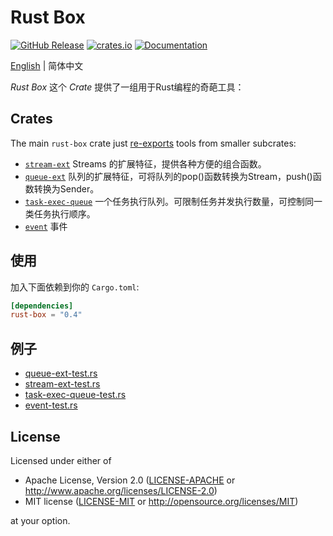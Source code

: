 # Rust Box

<a href="https://github.com/try-box/rust-box/releases"><img alt="GitHub Release" src="https://img.shields.io/github/release/try-box/rust-box?color=brightgreen" /></a>
<a href="https://crates.io/crates/rust-box"><img alt="crates.io" src="https://img.shields.io/crates/v/rust-box" /></a>
<a href="https://docs.rs/rust-box"><img alt="Documentation" src="https://docs.rs/rust-box/badge.svg" /></a>

[English](./README.md)  | 简体中文

*Rust Box* 这个 *Crate* 提供了一组用于Rust编程的奇葩工具：

## Crates

The main `rust-box` crate just [re-exports](src/lib.rs) tools from smaller subcrates:

* [`stream-ext`](https://github.com/try-box/rust-box/tree/main/stream-ext)
  Streams 的扩展特征，提供各种方便的组合函数。
* [`queue-ext`](https://github.com/try-box/rust-box/tree/main/queue-ext)
  队列的扩展特征，可将队列的pop()函数转换为Stream，push()函数转换为Sender。
* [`task-exec-queue`](https://github.com/try-box/rust-box/tree/main/task-exec-queue)
  一个任务执行队列。可限制任务并发执行数量，可控制同一类任务执行顺序。
* [`event`](https://github.com/try-box/rust-box/tree/main/event)
  事件


## 使用

加入下面依赖到你的 `Cargo.toml`:

```toml
[dependencies]
rust-box = "0.4"
```

## 例子

- [queue-ext-test.rs](https://github.com/try-box/rust-box/blob/main/examples/src/queue-ext-test.rs)
- [stream-ext-test.rs](https://github.com/try-box/rust-box/blob/main/examples/src/stream-ext-test.rs)
- [task-exec-queue-test.rs](https://github.com/try-box/rust-box/blob/main/examples/src/task-exec-queue-test.rs)
- [event-test.rs](https://github.com/try-box/rust-box/blob/main/examples/src/event-test.rs)

## License

Licensed under either of

* Apache License, Version 2.0 ([LICENSE-APACHE](LICENSE-APACHE) or http://www.apache.org/licenses/LICENSE-2.0)
* MIT license ([LICENSE-MIT](LICENSE-MIT) or http://opensource.org/licenses/MIT)

at your option.

